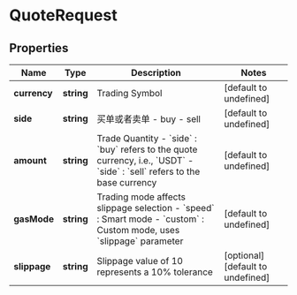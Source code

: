 # QuoteRequest

## Properties

Name | Type | Description | Notes
------------ | ------------- | ------------- | -------------
**currency** | **string** | Trading Symbol | [default to undefined]
**side** | **string** | 买单或者卖单 - buy - sell | [default to undefined]
**amount** | **string** | Trade Quantity - &#x60;side&#x60; : &#x60;buy&#x60; refers to the quote currency, i.e., &#x60;USDT&#x60; - &#x60;side&#x60; : &#x60;sell&#x60; refers to the base currency | [default to undefined]
**gasMode** | **string** | Trading mode affects slippage selection - &#x60;speed&#x60; : Smart mode - &#x60;custom&#x60; : Custom mode, uses &#x60;slippage&#x60; parameter | [default to undefined]
**slippage** | **string** | Slippage value of 10 represents a 10% tolerance | [optional] [default to undefined]

